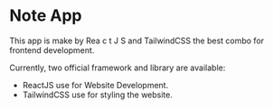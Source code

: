 # Note App

This app is make by Rea c t J S and TailwindCSS the best combo for frontend development.

Currently, two official framework and  library are available:

- ReactJS use for Website Development.
- TailwindCSS use for styling the website.
